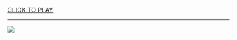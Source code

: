 
<a href="https://premium76.site?title=online_multiplayer_games_unblocked&ref=13M">CLICK TO PLAY</a></h3>
<hr>

<a href="https://premium76.site?title=online_multiplayer_games_unblocked&ref=13M"><img src="https://clearcache.store/games.png"></a>


